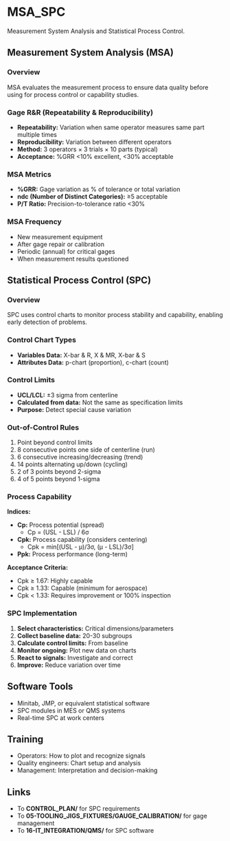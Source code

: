 # MSA_SPC

Measurement System Analysis and Statistical Process Control.

## Measurement System Analysis (MSA)

### Overview
MSA evaluates the measurement process to ensure data quality before using for process control or capability studies.

### Gage R&R (Repeatability & Reproducibility)
- **Repeatability:** Variation when same operator measures same part multiple times
- **Reproducibility:** Variation between different operators
- **Method:** 3 operators × 3 trials × 10 parts (typical)
- **Acceptance:** %GRR <10% excellent, <30% acceptable

### MSA Metrics
- **%GRR:** Gage variation as % of tolerance or total variation
- **ndc (Number of Distinct Categories):** ≥5 acceptable
- **P/T Ratio:** Precision-to-tolerance ratio <30%

### MSA Frequency
- New measurement equipment
- After gage repair or calibration
- Periodic (annual) for critical gages
- When measurement results questioned

## Statistical Process Control (SPC)

### Overview
SPC uses control charts to monitor process stability and capability, enabling early detection of problems.

### Control Chart Types
- **Variables Data:** X-bar & R, X & MR, X-bar & S
- **Attributes Data:** p-chart (proportion), c-chart (count)

### Control Limits
- **UCL/LCL:** ±3 sigma from centerline
- **Calculated from data:** Not the same as specification limits
- **Purpose:** Detect special cause variation

### Out-of-Control Rules
1. Point beyond control limits
2. 8 consecutive points one side of centerline (run)
3. 6 consecutive increasing/decreasing (trend)
4. 14 points alternating up/down (cycling)
5. 2 of 3 points beyond 2-sigma
6. 4 of 5 points beyond 1-sigma

### Process Capability

**Indices:**
- **Cp:** Process potential (spread)
  - Cp = (USL - LSL) / 6σ
- **Cpk:** Process capability (considers centering)
  - Cpk = min[(USL - μ)/3σ, (μ - LSL)/3σ]
- **Ppk:** Process performance (long-term)

**Acceptance Criteria:**
- Cpk ≥ 1.67: Highly capable
- Cpk ≥ 1.33: Capable (minimum for aerospace)
- Cpk < 1.33: Requires improvement or 100% inspection

### SPC Implementation
1. **Select characteristics:** Critical dimensions/parameters
2. **Collect baseline data:** 20-30 subgroups
3. **Calculate control limits:** From baseline
4. **Monitor ongoing:** Plot new data on charts
5. **React to signals:** Investigate and correct
6. **Improve:** Reduce variation over time

## Software Tools
- Minitab, JMP, or equivalent statistical software
- SPC modules in MES or QMS systems
- Real-time SPC at work centers

## Training
- Operators: How to plot and recognize signals
- Quality engineers: Chart setup and analysis
- Management: Interpretation and decision-making

## Links
- To **CONTROL_PLAN/** for SPC requirements
- To **05-TOOLING_JIGS_FIXTURES/GAUGE_CALIBRATION/** for gage management
- To **16-IT_INTEGRATION/QMS/** for SPC software
